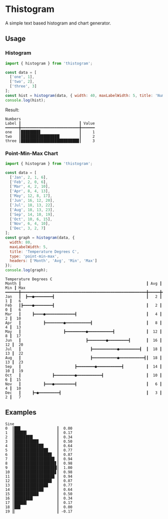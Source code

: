 # Thistogram

A simple text based histogram and chart generator.

## Usage

### Histogram

<!--- @@inject: samples/histogram.js --->

```js
import { histogram } from 'thistogram';

const data = [
  ['one', 1],
  ['two', 2],
  ['three', 3]
];
const hist = histogram(data, { width: 40, maxLabelWidth: 5, title: 'Numbers', headers: ['Label', 'Value'] });
console.log(hist);
```

<!--- @@inject-end: samples/histogram.js --->

Result:

<!--- @@inject: static/histogram.txt --->

```
Numbers
Label ┃                          ┃ Value
━━━━━━╋━━━━━━━━━━━━━━━━━━━━━━━━━━╋━━━━━━
one   ┃████████▋                 ┃     1
two   ┃█████████████████▎        ┃     2
three ┃██████████████████████████┃     3
```

<!--- @@inject-end: static/histogram.txt --->

### Point-Min-Max Chart

<!--- @@inject: samples/temperature.js --->

```js
import { histogram } from 'thistogram';

const data = [
  ['Jan', 2, 1, 6],
  ['Feb', 2, 0, 6],
  ['Mar', 4, 2, 10],
  ['Apr', 8, 4, 13],
  ['May', 12, 8, 17],
  ['Jun', 16, 12, 20],
  ['Jul', 18, 13, 22],
  ['Aug', 18, 13, 23],
  ['Sep', 14, 10, 19],
  ['Oct', 10, 6, 15],
  ['Nov', 6, 4, 10],
  ['Dec', 3, 2, 7]
];
const graph = histogram(data, {
  width: 80,
  maxLabelWidth: 5,
  title: 'Temperature Degrees C',
  type: 'point-min-max',
  headers: ['Month', 'Avg', 'Min', 'Max']
});
console.log(graph);
```

<!--- @@inject-end: samples/temperature.js --->

<!--- @@inject: static/temperature.txt --->

```
Temperature Degrees C
Month ┃                                                        ┃ Avg ┃ Min ┃ Max
━━━━━━╋━━━━━━━━━━━━━━━━━━━━━━━━━━━━━━━━━━━━━━━━━━━━━━━━━━━━━━━━╋━━━━━╋━━━━━╋━━━━
Jan   ┃  ┣━━●━━━━━━━━┫                                         ┃   2 ┃   1 ┃   6
Feb   ┃┣━━━━●━━━━━━━━┫                                         ┃   2 ┃   0 ┃   6
Mar   ┃     ┣━━━━●━━━━━━━━━━━━━┫                               ┃   4 ┃   2 ┃  10
Apr   ┃          ┣━━━━━━━━●━━━━━━━━━━━┫                        ┃   8 ┃   4 ┃  13
May   ┃                   ┣━━━━━━━━━●━━━━━━━━━━━┫              ┃  12 ┃   8 ┃  17
Jun   ┃                             ┣━━━━━━━━●━━━━━━━━━┫       ┃  16 ┃  12 ┃  20
Jul   ┃                               ┣━━━━━━━━━━━●━━━━━━━━━┫  ┃  18 ┃  13 ┃  22
Aug   ┃                               ┣━━━━━━━━━━━●━━━━━━━━━━━┫┃  18 ┃  13 ┃  23
Sep   ┃                        ┣━━━━━━━━●━━━━━━━━━━━┫          ┃  14 ┃  10 ┃  19
Oct   ┃              ┣━━━━━━━━━●━━━━━━━━━━━┫                   ┃  10 ┃   6 ┃  15
Nov   ┃          ┣━━━●━━━━━━━━━┫                               ┃   6 ┃   4 ┃  10
Dec   ┃     ┣━●━━━━━━━━━┫                                      ┃   3 ┃   2 ┃   7
```

<!--- @@inject-end: static/temperature.txt --->

## Examples

```
Sine
0  ┃██▊                ┃  0.00
1  ┃█████▌             ┃  0.17
2  ┃████████▎          ┃  0.34
3  ┃██████████▉        ┃  0.50
4  ┃█████████████▏     ┃  0.64
5  ┃███████████████▏   ┃  0.77
6  ┃████████████████▊  ┃  0.87
7  ┃██████████████████ ┃  0.94
8  ┃██████████████████▊┃  0.98
9  ┃███████████████████┃  1.00
10 ┃██████████████████▊┃  0.98
11 ┃██████████████████ ┃  0.94
12 ┃████████████████▊  ┃  0.87
13 ┃███████████████▏   ┃  0.77
14 ┃█████████████▏     ┃  0.64
15 ┃██████████▉        ┃  0.50
16 ┃████████▎          ┃  0.34
17 ┃█████▌             ┃  0.17
18 ┃██▊                ┃  0.00
19 ┃▏                  ┃ -0.17
```
